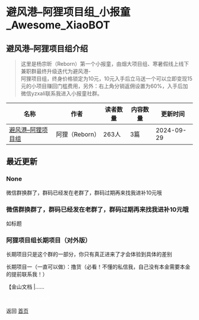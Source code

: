 # 避风港–阿狸项目组_小报童_Awesome_XiaoBOT

## 避风港–阿狸项目组介绍
> 这里是杨宗昕（Reborn）第一个小报童，由烟大项目组、寒暑假线上线下兼职群最终升级迭代为避风港-  
阿狸项目组，终身价格锁定为10元，10元入手后立马送一个可以立即变现15元的小项目赚回门槛费用，另外：右上角分销返佣设置为60%，入手后加微信yzxali联系我进入小报童社群。  
  


|名称|作者|读者数量|内容数量|更新时间|
|---|---|---|---|---|
|[避风港–阿狸项目组](https://xiaobot.net/p/13562638286?refer=0b133df9-27dc-423b-8101-639049001c13)|阿狸（Reborn）|263人|3篇|2024-09-29|

## 最近更新
### None

微信群换群了，群码已经发在老群了，群码过期再来找我进补10元哦

### 微信群换群了，群码已经发在老群了，群码过期再来找我进补10元哦

如标题

### 阿狸项目组长期项目（对外版）

长期项目只是这个群的一部分，你只有真正进来了才会体验到具体的差别

长期项目一（一直可以做）：撸货（必看！不懂的私信我，自己没有本金需要本金的提前联系我！）

【金山文档 |......


<a href="https://github.com/Reno9527/awesome-xiaobot" style="color: white; text-decoration: none;">awesome-xiaobot</a>

返回 [首页](../README.md)
